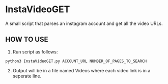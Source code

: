 # InstaVideoGET
A small script that parses an instagram account and get all the video URLs.

## HOW TO USE
1. Run script as follows:

  `python3 InstaVideoGET.py ACCOUNT_URL NUMBER_OF_PAGES_TO_SEARCH`

2. Output will be in a file named Videos where each video link is in a seperate line.
